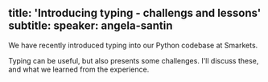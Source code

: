 title: 'Introducing typing - challengs and lessons'
subtitle:
speaker: angela-santin
---
We have recently introduced typing into our Python codebase at Smarkets.

Typing can be useful, but also presents some challenges. I'll discuss these, and what we learned from the experience.
